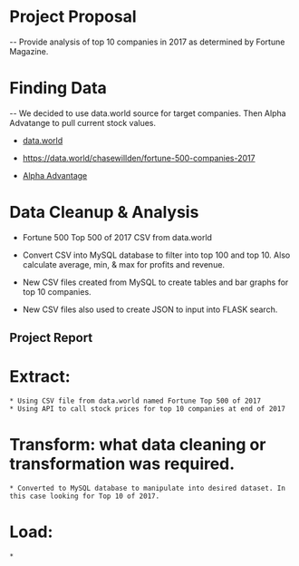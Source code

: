 # Project Proposal

-- Provide analysis of top 10 companies in 2017 as determined by Fortune Magazine. 

# Finding Data

-- We decided to use data.world source for target companies. Then Alpha Advatange to pull current stock values. 

* [data.world](https://data.world/)
* https://data.world/chasewillden/fortune-500-companies-2017

* [Alpha Advantage](https://www.alphavantage.co/documentation/)

# Data Cleanup & Analysis

*  Fortune 500 Top 500 of 2017 CSV from data.world

*  Convert CSV into MySQL database to filter into top 100 and top 10. Also calculate average, min, & max for profits and     revenue. 

*  New CSV files created from MySQL to create tables and bar graphs for top 10 companies. 

* New CSV files also used to create JSON to input into FLASK search. 

## Project Report

# **E**xtract:
    * Using CSV file from data.world named Fortune Top 500 of 2017
    * Using API to call stock prices for top 10 companies at end of 2017

# **T**ransform: what data cleaning or transformation was required.
    * Converted to MySQL database to manipulate into desired dataset. In this case looking for Top 10 of 2017. 

# **L**oad: 
    * 



